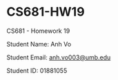 # CS681-HW19
CS681 - Homework 19

Student Name: Anh Vo

Student Email: anh.vo003@umb.edu

Student ID: 01881055
